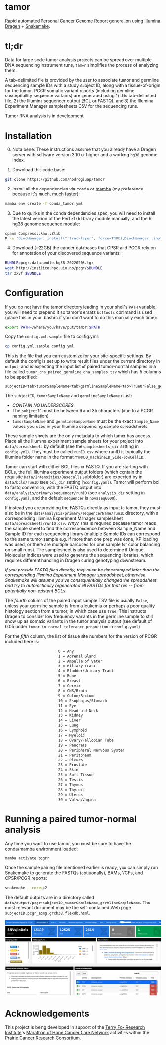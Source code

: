 # tamor

Rapid automated [Personal Cancer Genome Report](https://sigven.github.io/pcgr/) generation using [Illumina Dragen](https://www.illumina.com/products/by-type/informatics-products/dragen-secondary-analysis.html) + [Snakemake](https://snakemake.github.io/).

# tl;dr

Data for large scale tumor analysis projects can be spread over multiple DNA sequencing instrument runs, ``tamor`` simplifies the process of analyzing them.

A tab-delimited file is provided by the user to associate tumor and germline sequencing sample IDs with a study subject ID, along with a tissue-of-origin for the tumor. PCGR somatic variant reports (including germline susceptibility sequence variants) are generated using 1) this tab-delimited file, 2) the Illumina sequencer output (BCL or FASTQ), and 3) the Illumina Experiment Manager samplesheets CSV for the sequencing runs.

Tumor RNA analysis is in development.

# Installation

0. Nota bene: These instructions assume that you already have a Dragen server with software version 3.10 or higher and a working ``hg38`` genome index.

1. Download this code base:

```bash
git clone https://github.com/nodrogluap/tamor
```

2. Install all the dependencies via conda or [mamba](https://mamba.readthedocs.io/en/latest/installation.html) (my preference because it's much, much faster):

```bash
mamba env create -f conda_tamor.yml
```

3. Due to quirks in the conda dependencies spec, you will need to install the latest version of the Perl ``zlib`` library module manually, and the R hg38 genome sequence module:

```bash
cpanm Compress::Raw::Zlib
R -e 'BiocManager::install("rtracklayer", force=TRUE);BiocManager::install("BSgenome.Hsapiens.UCSC.hg38")'
```

4. Download (~22GB) the cancer databases that CPSR and PCGR rely on for annotation of your discovered sequence variants:

```bash
BUNDLE=pcgr.databundle.hg38.20220203.tgz
wget http://insilico.hpc.uio.no/pcgr/$BUNDLE
tar zxvf $BUNDLE
```

# Configuration

If you do not have the tamor directory leading in your shell's ``PATH`` variable, you will need to prepend it so tamor's ersatz ``bcftools`` command is used (place this in your .bashrc if you don't want to do this manually each time):

```bash
export PATH=/where/you/have/put/tamor:$PATH
```

Copy the ``config.yml.sample`` file to config.yml:

```bash
cp config.yml.sample config.yml
```

This is the file that you can customize for your site-specific settings. By default the config is set up to write result files under the current directory in ``output``, and is expecting the input list of paired tumor-normal samples in a file called ``tumor_dna_paired_germline_dna_samples.tsv`` which has 5 columns to be specified:

```
subjectID<tab>tumorSampleName<tab>germlineSampleName<tab>TrueOrFalse_germline_contains_some_tumor<tab>PCGRTissueSiteNumber
```

The ``subjectID``, ``tumorSampleName`` and ``germlineSampleName`` must:

- *CONTAIN NO UNDERSCORES*
- The ``subjectID`` must be between 6 and 35 characters (due to a PCGR naming limitation)
- ``tumorSampleName`` and ``germlineSampleName`` must be the exact ``Sample_Name`` values you used in your Illumina sequencing sample spreadsheets

These sample sheets are the only metadata to which tamor has access. Place all the Illumina experiment sample sheets for your project into ``data/spreadsheets`` by default (see the ``samplesheets_dir`` setting in ``config.yml``). They must be called ``runID.csv`` where runID is typically the Illumina folder name in the format ``YYMMDD_machineID_SideFlowCellID``.

Tamor can start with either BCL files or FASTQ. If you are starting with BCLs, the full Illumina experiment output folders (which contain the requisite ``Data/Intensities/Basecalls`` subfolder) are expected by in ``data/bcls/runID`` (see ``bcl_dir`` setting in``config.yaml``). Tamor will perform bcl to fastq conversion, with the FASTQ output into ``data/analysis/primary/sequencer/runID`` (see ``analysis_dir`` setting in ``config.yaml``, and the default ``sequencer`` is ``novaseq6000``). 

If instead you are providing the FASTQs directly as input to tamor, they must also be in the ``data/analysis/primary/sequencerName/runID`` directory, with a corresponding Illumina Experiment Manager samplesheet ``data/spreadsheets/runID.csv``. *Why?* This is required because tamor reads the sample sheet to find the correspondence between Sample_Name and Sample ID for each sequencing library (multiple Sample IDs can correspond to the same tumor sample e.g. if more than one prep was done, XP loading was used, or there are multiple barcodes for one sample for color balancing on small runs). The samplesheet is also used to determine if Unique Molecular Indices were used to generate the sequencing libraries, which requires different handling in Dragen during genotyping downstream.

*If you provide FASTQ files directly, they must be timestamped later than the corresponding Illumina Experiment Manager spreadsheet, otherwise Snakemake will assume you've consequentially changed the spreadsheet and try to automatically regenerated all FASTQs for that run -- from potentially non-existent BCLs*.

The *fourth* column of the paired input sample TSV file is usually ``False``, unless your germline sample is from a leukemia or perhaps a poor quality histology section from a tumor, in which case use ``True``. This instructs Dragen to consider low frequency variants in the germline sample to still show up as somatic variants in the tumor analysis output (see default of 0.05 under ``tumor_in_normal_tolerance_proportion`` in ``config.yaml``)

For the *fifth* column, the list of tissue site numbers for the version of PCGR included here is:

```
                        0 = Any
                        1 = Adrenal Gland
                        2 = Ampulla of Vater
                        3 = Biliary Tract
                        4 = Bladder/Urinary Tract
                        5 = Bone
                        6 = Breast
                        7 = Cervix
                        8 = CNS/Brain
                        9 = Colon/Rectum
                        10 = Esophagus/Stomach
                        11 = Eye
                        12 = Head and Neck
                        13 = Kidney
                        14 = Liver
                        15 = Lung
                        16 = Lymphoid
                        17 = Myeloid
                        18 = Ovary/Fallopian Tube
                        19 = Pancreas
                        20 = Peripheral Nervous System
                        21 = Peritoneum
                        22 = Pleura
                        23 = Prostate
                        24 = Skin
                        25 = Soft Tissue
                        26 = Testis
                        27 = Thymus
                        28 = Thyroid
                        29 = Uterus
                        30 = Vulva/Vagina
```

# Running a paired tumor-normal analysis

Any time you want to use tamor, you must be sure to have the conda/mamba environment loaded:

```bash
mamba activate pcgrr
```

Once the sample pairing file mentioned earlier is ready, you can simply run Snakemake to generate the FASTQs (optiuonally), BAMs, VCFs, and CPSR/PCGR reports:
  
```bash
snakemake --cores=2
```
The default outputs are in a directory called ``data/output/pcgr/subjectID_tumorSampleName_germlineSampleName``. The most relevant document may be the self-contained Web page ``subjectID.pcgr_acmg.grch38.flexdb.html``.

![Screenshot of a sample Personal Cancer Genome Report, FlexDB version](docs/pcgr_screenshot.png)

# Acknowledgements

This project is being developed in support of the [Terry Fox Research Institute](https://www.tfri.ca/)'s [Marathon of Hope Cancer Care Network](https://www.marathonofhopecancercentres.ca/) activities within the [Prairie Cancer Research Consortium](https://www.marathonofhopecancercentres.ca/our-network/consortium/prairies-cancer-research-consortium).
